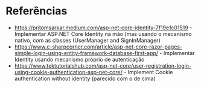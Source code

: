 # Referências
- https://pritomsarkar.medium.com/asp-net-core-identity-7f19e1c01519 - Implementar ASP.NET Core Identity na mão (mas usando o mecanismo nativo, com as classes (UserManager and SignInManager)
- https://www.c-sharpcorner.com/article/asp-net-core-razor-pages-simple-login-using-entity-framework-database-first-app/ - Implementar Identity usando mecanismo próprio de autenticação
- https://www.tektutorialshub.com/asp-net-core/user-registration-login-using-cookie-authentication-asp-net-core/ - Implement Cookie authentication without identity (parecido com o de cima)
